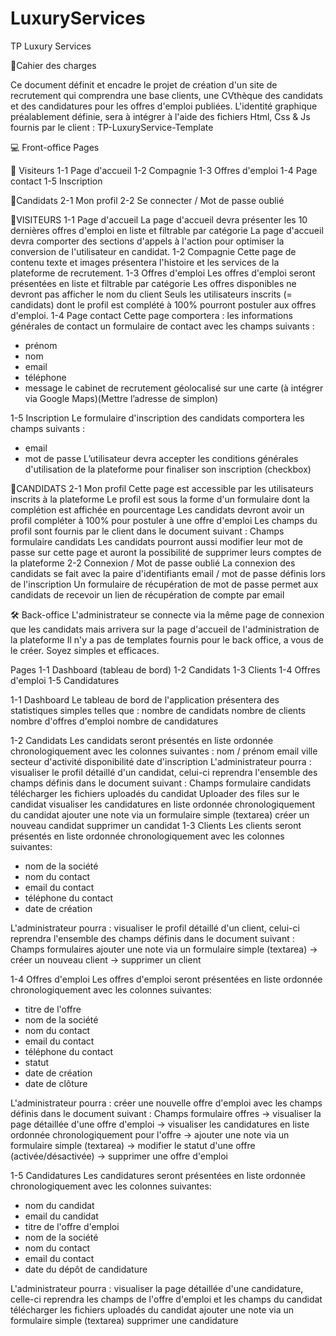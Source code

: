 # LuxuryServices

TP Luxury Services

📑Cahier des charges

Ce document définit et encadre le projet de création d'un site de recrutement qui comprendra une base clients, une CVthèque des candidats et des candidatures pour les offres d'emploi publiées.
L'identité graphique préalablement définie, sera à intégrer à l'aide des fichiers Html, Css & Js fournis par le client : TP-LuxuryService-Template

💻 Front-office
Pages

👀 Visiteurs
1-1 Page d'accueil
1-2 Compagnie
1-3 Offres d'emploi
1-4 Page contact
1-5 Inscription

🤵Candidats
2-1 Mon profil
2-2 Se connecter / Mot de passe oublié

👀VISITEURS
1-1 Page d'accueil
La page d'accueil devra présenter les 10 dernières offres d'emploi en liste et filtrable par catégorie
La page d'accueil devra comporter des sections d'appels à l'action pour optimiser la conversion de l'utilisateur en candidat.
1-2 Compagnie
Cette page de contenu texte et images présentera l'histoire et les services de la plateforme de recrutement.
1-3 Offres d'emploi
Les offres d'emploi seront présentées en liste et filtrable par catégorie
Les offres disponibles ne devront pas afficher le nom du client
Seuls les utilisateurs inscrits (= candidats) dont le profil est complété à 100% pourront postuler aux offres d'emploi.
1-4 Page contact
Cette page comportera :
les informations générales de contact
un formulaire de contact avec les champs suivants :
- prénom
- nom
- email
- téléphone
- message
le cabinet de recrutement géolocalisé sur une carte (à intégrer via Google Maps)(Mettre l’adresse de simplon)

1-5 Inscription
Le formulaire d'inscription des candidats comportera les champs suivants :
- email
- mot de passe
L’utilisateur devra accepter les conditions générales d'utilisation de la plateforme pour finaliser son inscription (checkbox)

🤵CANDIDATS
2-1 Mon profil
Cette page est accessible par les utilisateurs inscrits à la plateforme
Le profil est sous la forme d'un formulaire dont la complétion est affichée en pourcentage
Les candidats devront avoir un profil compléter à 100% pour postuler à une offre d'emploi
Les champs du profil sont fournis par le client dans le document suivant : Champs formulaire candidats
Les candidats pourront aussi modifier leur mot de passe sur cette page et auront la possibilité de supprimer leurs comptes de la plateforme
2-2 Connexion / Mot de passe oublié
La connexion des candidats se fait avec la paire d'identifiants email / mot de passe définis lors de l'inscription
Un formulaire de récupération de mot de passe permet aux candidats de recevoir un lien de récupération de compte par email

🛠️ Back-office
L'administrateur se connecte via la même page de connexion que les candidats mais arrivera sur la page d'accueil de l'administration de la plateforme
Il n'y a pas de templates fournis pour le back office, a vous de le créer. Soyez simples et efficaces.

Pages
1-1 Dashboard (tableau de bord)
1-2 Candidats
1-3 Clients
1-4 Offres d'emploi
1-5 Candidatures

1-1 Dashboard
Le tableau de bord de l'application présentera des statistiques simples telles que :
nombre de candidats
nombre de clients
nombre d'offres d'emploi
nombre de candidatures

1-2 Candidats
Les candidats seront présentés en liste ordonnée chronologiquement avec les colonnes suivantes :
nom / prénom
email
ville
secteur d'activité
disponibilité
date d'inscription
L'administrateur pourra :
visualiser le profil détaillé d'un candidat, celui-ci reprendra l'ensemble des champs définis dans le document suivant : Champs formulaire candidats
télécharger les fichiers uploadés du candidat
Uploader des files sur le candidat
visualiser les candidatures en liste ordonnée chronologiquement du candidat
ajouter une note via un formulaire simple (textarea)
créer un nouveau candidat
supprimer un candidat
1-3 Clients
Les clients seront présentés en liste ordonnée chronologiquement avec les colonnes suivantes:
- nom de la société
- nom du contact
- email du contact
- téléphone du contact
- date de création

L'administrateur pourra :
visualiser le profil détaillé d'un client, celui-ci reprendra l'ensemble des champs définis dans le document suivant : Champs formulaires
ajouter une note via un formulaire simple (textarea)
-> créer un nouveau client
-> supprimer un client

1-4 Offres d'emploi
Les offres d'emploi seront présentées en liste ordonnée chronologiquement avec les colonnes suivantes:
- titre de l'offre
- nom de la société
- nom du contact
- email du contact
- téléphone du contact
- statut
- date de création
- date de clôture

L'administrateur pourra :
créer une nouvelle offre d'emploi avec les champs définis dans le document suivant : Champs formulaire offres
-> visualiser la page détaillée d'une offre d'emploi
-> visualiser les candidatures en liste ordonnée chronologiquement pour l'offre
-> ajouter une note via un formulaire simple (textarea)
-> modifier le statut d'une offre (activée/désactivée)
-> supprimer une offre d'emploi

1-5 Candidatures
Les candidatures seront présentées en liste ordonnée chronologiquement avec les colonnes suivantes:
- nom du candidat
- email du candidat
- titre de l'offre d'emploi
- nom de la société
- nom du contact
- email du contact
- date du dépôt de candidature


L'administrateur pourra :
visualiser la page détaillée d'une candidature, celle-ci reprendra les champs de l'offre d'emploi et les champs du candidat
télécharger les fichiers uploadés du candidat
ajouter une note via un formulaire simple (textarea)
supprimer une candidature
